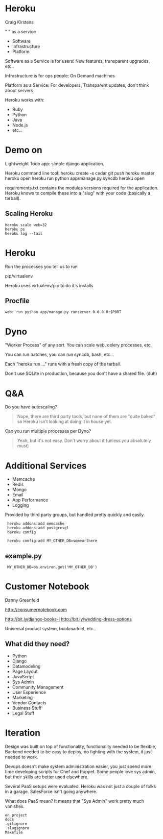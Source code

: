 Heroku
======

Craig Kirstens

"    " as a service
* Software
* Infrastructure
* Platform

Software as a Service is for users: New features, transparent upgrades, etc..

Infrastructure is for ops people: On Demand machines

Platform as a Service: For developers, Transparent updates, don't think about servers

Heroku works with:
* Ruby
* Python
* Java
* Node.js
* etc...

Demo on 
=======

Lightweight Todo app: simple django application.

Heroku command line tool: 
    heroku create -s cedar
    git push heroku master
    heroku open
    heroku run python app/manage.py syncdb
    heroku open

requirements.txt contains the modules versions required for the application.  Heroku knows to compile these into a "slug" with your code (basically a tarball).

Scaling Heroku
--------------
    heroku scale web=32
    heroku ps
    heroku log --tail 

Heroku
======

Run the processes you tell us to run

pip/virtualenv

Heroku uses virtualenv/pip to do it's installs

Procfile
--------
    web: run python app/manage.py runserver 0.0.0.0:$PORT

Dyno
====
"Worker Process" of any sort.  You can scale web, celery processes, etc.

You can run batches, you can run syncdb, bash, etc...

Each "heroku run ..." runs with a fresh copy of the tarball.

Don't use SQLite in production, because you don't have a shared file. (duh)

Q&A
===
Do you have autoscaling?
> Nope, there are third party tools, but none of them are "quite baked" so Heroku isn't looking at doing it in house yet.

Can you run multiple processes per Dyno? 
> Yeah, but it's not easy.  Don't worry about it (unless you absolutely must)

Additional Services
===================
* Memcache
* Redis
* Mongo
* Email
* App Performance
* Logging

Provided by third party groups, but handled pretty quickly and easily. 

     heroku addons:add memcache
     heroku addons:add postgresql
     heroku config

     heroku config:add MY_OTHER_DB=someurlhere

example.py
----------
     MY_OTHER_DB=os.environ.get('MY_OTHER_DB')

Customer Notebook
=================
Danny Greenfeld

http://consumernotebook.com

http://bit.ly/django-books-l
http://bit.ly/wedding-dress-options

Universal product system, bookmarklet, etc..

What did they need?
-------------------
* Python
* Django
* Datamodeling
* Page Layout
* JavaScript
* Sys Admin
* Community Management
* User Experience
* Marketing
* Vendor Contacts
* Business Stuff
* Legal Stuff

Iteration
=========

Design was built on top of functionality, functionality needed to be flexible, Backend needed to be easy to deploy, no fighting with the system, it just needed to work. 

Devops doesn't make system administration easier, you just spend more time developing scripts for Chef and Puppet.  Some people love sys admin, but their skills are better used elsewhere. 

Several PaaS setups were evaluated.  Heroku was not just a couple of folks in a garage.  SalesForce isn't going anywhere.  

What does PaaS mean?  It means that "Sys Admin" work pretty much vanishes.

    en_project
    docs
    .gitignore
    .slugignore
    Makefile



